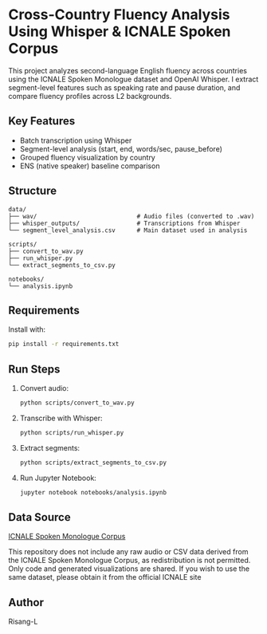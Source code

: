 # Cross-Country Fluency Analysis Using Whisper & ICNALE Spoken Corpus

This project analyzes second-language English fluency across countries using the ICNALE Spoken Monologue dataset and OpenAI Whisper. I extract segment-level features such as speaking rate and pause duration, and compare fluency profiles across L2 backgrounds.

## Key Features
- Batch transcription using Whisper
- Segment-level analysis (start, end, words/sec, pause_before)
- Grouped fluency visualization by country
- ENS (native speaker) baseline comparison

## Structure
```
data/
├── wav/                            # Audio files (converted to .wav)
├── whisper_outputs/                # Transcriptions from Whisper
└── segment_level_analysis.csv      # Main dataset used in analysis

scripts/
├── convert_to_wav.py
├── run_whisper.py
└── extract_segments_to_csv.py

notebooks/
└── analysis.ipynb
```

## Requirements
Install with:
```bash
pip install -r requirements.txt
```

## Run Steps
1. Convert audio:
   ```bash
   python scripts/convert_to_wav.py
   ```
2. Transcribe with Whisper:
   ```bash
   python scripts/run_whisper.py
   ```
3. Extract segments:
   ```bash
   python scripts/extract_segments_to_csv.py
   ```
4. Run Jupyter Notebook:
   ```bash
   jupyter notebook notebooks/analysis.ipynb
   ```

## Data Source
[ICNALE Spoken Monologue Corpus](https://language.sakura.ne.jp/icnale/)

This repository does not include any raw audio or CSV data derived from the ICNALE Spoken Monologue Corpus, as redistribution is not permitted. Only code and generated visualizations are shared. If you wish to use the same dataset, please obtain it from the official ICNALE site


## Author
Risang-L

